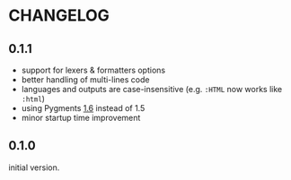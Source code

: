 # CHANGELOG

## 0.1.1

* support for lexers & formatters options
* better handling of multi-lines code
* languages and outputs are case-insensitive (e.g. `:HTML` now works like
  `:html`)
* using Pygments [1.6][] instead of 1.5
* minor startup time improvement

[1.6]: https://bitbucket.org/birkenfeld/pygments-main/src/3e451a3806d9215bae592d9c28321076e5e046ef/CHANGES?at=default#cl-102

## 0.1.0

initial version.
